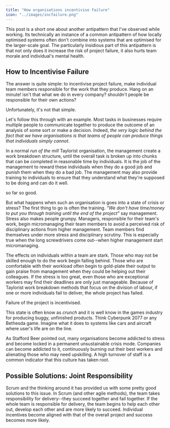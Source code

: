 ```yaml
---
title: "How organisations incentivise failure"
icon: "../images/incfailure.png"
---
```


This post is a short one about another antipattern that I've observed while working. Its technically an instance of a common antipattern of how locally optimised systems often don't combine into systems that are optimised for the larger-scale goal. The particularly insidious part of this antipattern is that not only does it increase the risk of project failure, it also hurts team morale and individual's mental health.

<!--more-->

## How to Incentivise Failure

The answer is quite simple: to incentivise project failure, make individual team members responsible for the work that they produce. Hang on an minute! isn't that what we do in every company? shouldn't people be responsible for their own actions?

Unfortunately, it's not that simple.

Let's follow this through with an example. Most tasks in businesses require multiple people to communicate together to produce the outcome of an analysis of some sort or make a decision. Indeed, *the very logic behind the fact that we have organisations is that teams of people can produce things that individuals simply cannot*. 

In a normal *run of the mill* Taylorist organisation, the management create a work breakdown structure, until the overall task is broken up into chunks that can be completed in reasonable time by individuals. It is the job of the management to reward these individuals when they do a good job and punish them when they do a bad job. The management may also provide training to individuals to ensure that they understand what they're supposed to be doing and can do it well.

so far so good.

But what happens when such an organisation is goes into a state of crisis or stress? The first thing to go is often the training. *"We don't have time/money to put you through training until the end of the project"* say management. Stress also makes people grumpy. Managers, responsible for their team's work, begin micromanaging their team members to avoid a perceived risk of disciplinary actions from higher management. Team members find themselves under more stress and disciplinary scrutiny. This is especially true when the long screwdrivers come out--when higher management start micromanaging.

The effects on individuals within a team are stark. Those who may not be skilled enough to do the work begin falling behind. Those who are comfortable with their workload often begin to gold-plate their output to gain praise from management when they could be helping out their colleagues. If the stress is too great, even those who are exceptional workers may find their deadlines are only just manageable. Because of Taylorist work breakdown methods that focus on the division of labour, if one or more individuals fail to deliver, the whole project has failed.

Failure of the project is incentivised.

This state is often know as *crunch* and it is well know in the games industry for producing buggy, unfinished products. Think Cyberpunk 2077 or any Bethesda game. Imagine what it does to systems like cars and aircraft where user's life are on the line.

As Stafford Beer pointed out, many organisations become addicted to stress and become locked in a permanent unsustainable crisis mode. Companies can become addicted to it, continuously burning out their best workers and alienating those who may need upskilling. A high turnover of staff is a common indicator that this culture has taken root.

## Possible Solutions: Joint Responsibility

Scrum and the thinking around it has provided us with some pretty good solutions to this issue. In Scrum (and other agile methods), the team takes responsibility for delivery--they succeed together and fail together. If the whole team is responsible for delivery, the team begins to help each other out, develop each other and are more likely to succeed. Individual incentives become aligned with that of the overall project and success becomes more likely.
